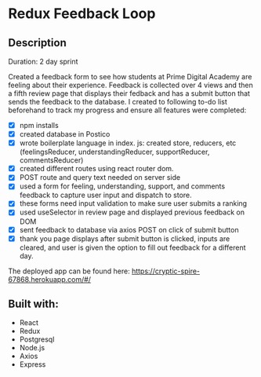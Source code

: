 

# Redux Feedback Loop

## Description

Duration: 2 day sprint

Created a feedback form to see how students at Prime Digital Academy are feeling about their experience. Feedback is collected over 4 views and then a fifth review page that displays their fedback and has a submit button that sends the feedback to the database. I created to following to-do list beforehand to track my progress and ensure all features were completed:

- [x] npm installs
- [x] created database in Postico
- [x] wrote boilerplate language in index. js: created store, reducers, etc (feelingsReducer, understandingReducer, supportReducer, commentsReducer)
- [x] created different routes using react router dom.
- [x] POST route and query text needed on server side
- [x] used a form for feeling, understanding, support, and comments feedback to capture user input and dispatch to store.
- [x] these forms need input validation to make sure user submits a ranking
- [x] used useSelector in review page and displayed previous feedback on DOM
- [x] sent feedback to database via axios POST on click of submit button
- [x] thank you page displays after submit button is clicked, inputs are cleared, and user is given the option to fill out feedback for a different day.

The deployed app can be found here: https://cryptic-spire-67868.herokuapp.com/#/


## Built with:

  - React
  - Redux
  - Postgresql
  - Node.js
  - Axios
  - Express


